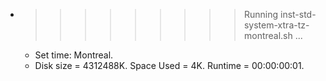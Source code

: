 * >>>>>>>>> Running inst-std-system-xtra-tz-montreal.sh ...
  * Set time: Montreal.
  * Disk size = 4312488K. Space Used = 4K. Runtime = 00:00:00:01.
